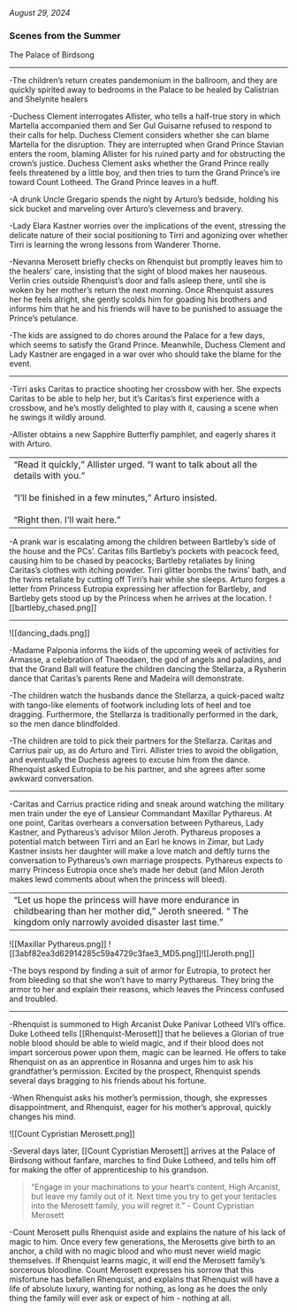 _August 29, 2024_
### Scenes from the Summer
 The Palace of Birdsong

---

  

-The children’s return creates pandemonium in the ballroom, and they are quickly spirited away to bedrooms in the Palace to be healed by Calistrian and Shelynite healers 

  

-Duchess Clement interrogates Allister, who tells a half-true story in which Martella accompanied them and Ser Gul Guisarne refused to respond to their calls for help. Duchess Clement considers whether she can blame Martella for the disruption. They are interrupted when Grand Prince Stavian enters the room, blaming Allister for his ruined party and for obstructing the crown’s justice. Duchess Clement asks whether the Grand Prince really feels threatened by a little boy, and then tries to turn the Grand Prince’s ire toward Count Lotheed. The Grand Prince leaves in a huff. 

  

-A drunk Uncle Gregario spends the night by Arturo’s bedside, holding his sick bucket and marveling over Arturo’s cleverness and bravery. 

  

-Lady Elara Kastner worries over the implications of the event, stressing the delicate nature of their social positioning to Tirri and agonizing over whether Tirri is learning the wrong lessons from Wanderer Thorne. 

  

-Nevanna Merosett briefly checks on Rhenquist but promptly leaves him to the healers’ care, insisting that the sight of blood makes her nauseous. Verlin cries outside Rhenquist’s door and falls asleep there, until she is woken by her mother’s return the next morning. Once Rhenquist assures her he feels alright, she gently scolds him for goading his brothers and informs him that he and his friends will have to be punished to assuage the Prince’s petulance. 

  

-The kids are assigned to do chores around the Palace for a few days, which seems to satisfy the Grand Prince. Meanwhile, Duchess Clement and Lady Kastner are engaged in a war over who should take the blame for the event. 

---

-Tirri asks Caritas to practice shooting her crossbow with her. She expects Caritas to be able to help her, but it’s Caritas’s first experience with a crossbow, and he’s mostly delighted to play with it, causing a scene when he swings it wildly around. 

  

-Allister obtains a new Sapphire Butterfly pamphlet, and eagerly shares it with Arturo. 

|   |
|---|
|“Read it quickly,” Allister urged. “I want to talk about all the details with you.”<br><br>“I’ll be finished in a few minutes,” Arturo insisted. <br><br>“Right then. I’ll wait here.”|

  

-A prank war is escalating among the children between Bartleby’s side of the house and the PCs’. Caritas fills Bartleby’s pockets with peacock feed, causing him to be chased by peacocks; Bartleby retaliates by lining Caritas’s clothes with itching powder. Tirri glitter bombs the twins’ bath, and the twins retaliate by cutting off Tirri’s hair while she sleeps. Arturo forges a letter from Princess Eutropia expressing her affection for Bartleby, and Bartleby gets stood up by the Princess when he arrives at the location. ![[bartleby_chased.png]]

  
  
  

---

  
![[dancing_dads.png]]

-Madame Palponia informs the kids of the upcoming week of activities for Armasse, a celebration of Thaeodaen, the god of angels and paladins, and that the Grand Ball will feature the children dancing the Stellarza, a Rysherin dance that Caritas’s parents Rene and Madeira will demonstrate. 

  

-The children watch the husbands dance the Stellarza, a quick-paced waltz with tango-like elements of footwork including lots of heel and toe dragging. Furthermore, the Stellarza is traditionally performed in the dark, so the men dance blindfolded. 

  

-The children are told to pick their partners for the Stellarza. Caritas and Carrius pair up, as do Arturo and Tirri. Allister tries to avoid the obligation, and eventually the Duchess agrees to excuse him from the dance. Rhenquist asked Eutropia to be his partner, and she agrees after some awkward conversation. 

---

  

-Caritas and Carrius practice riding and sneak around watching the military men train under the eye of Lansieur Commandant Maxillar Pythareus. At one point, Caritas overhears a conversation between Pythareus, Lady Kastner, and Pythareus’s advisor Milon Jeroth. Pythareus proposes a potential match between Tirri and an Earl he knows in Zimar, but Lady Kastner insists her daughter will make a love match and deftly turns the conversation to Pythareus’s own marriage prospects. Pythareus expects to marry Princess Eutropia once she’s made her debut (and Milon Jeroth makes lewd comments about when the princess will bleed). 

  

|                                                                                                                                                                   |
| ----------------------------------------------------------------------------------------------------------------------------------------------------------------- |
| “Let us hope the princess will have more endurance in childbearing than her mother did,” Jeroth sneered. “ The kingdom only narrowly avoided disaster last time.” |

![[Maxillar Pythareus.png]]
![[3abf82ea3d62914285c59a4729c3fae3_MD5.png]]![[Jeroth.png]]

-The boys respond by finding a suit of armor for Eutropia, to protect her from bleeding so that she won’t have to marry Pythareus. They bring the armor to her and explain their reasons, which leaves the Princess confused and troubled. 

  

---

-Rhenquist is summoned to High Arcanist Duke Panivar Lotheed VII’s office. Duke Lotheed tells [[Rhenquist-Merosett]] that he believes a Glorian of true noble blood should be able to wield magic, and if their blood does not impart sorcerous power upon them, magic can be learned. He offers to take Rhenquist on as an apprentice in Rosanna and urges him to ask his grandfather’s permission. Excited by the prospect, Rhenquist spends several days bragging to his friends about his fortune. 

  

-When Rhenquist asks his mother’s permission, though, she expresses disappointment, and Rhenquist, eager for his mother’s approval, quickly changes his mind.

  
![[Count Cypristian Merosett.png]]

-Several days later, [[Count Cypristian Merosett]]  arrives at the Palace of Birdsong without fanfare, marches to find Duke Lotheed, and tells him off for making the offer of apprenticeship to his grandson. 

  

> “Engage in your machinations to your heart’s content, High Arcanist, but leave my family out of it. Next time you try to get your tentacles into the Merosett family, you will regret it.” - Count Cypristian Merosett


-Count Merosett pulls Rhenquist aside and explains the nature of his lack of magic to him. Once every few generations, the Merosetts give birth to an anchor, a child with no magic blood and who must never wield magic themselves. If Rhenquist learns magic, it will end the Merosett family’s sorcerous bloodline. Count Merosett expresses his sorrow that this misfortune has befallen Rhenquist, and explains that Rhenquist will have a life of absolute luxury, wanting for nothing, as long as he does the only thing the family will ever ask or expect of him - nothing at all.
